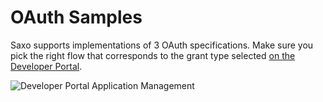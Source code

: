 # OAuth Samples

Saxo supports implementations of 3 OAuth specifications. Make sure you pick the right flow that corresponds to the grant type selected [on the Developer Portal](https://www.developer.saxo/openapi/appmanagement).

![Developer Portal Application Management](/assets/devportal1.png)
